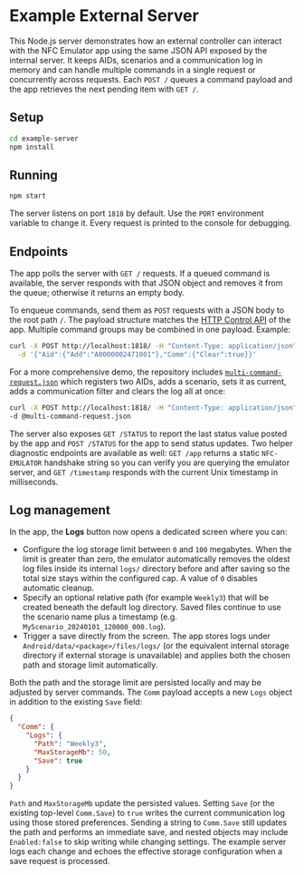 # Example External Server

This Node.js server demonstrates how an external controller can interact with
the NFC Emulator app using the same JSON API exposed by the internal server.
It keeps AIDs, scenarios and a communication log in memory and can handle
multiple commands in a single request or concurrently across requests.
Each `POST /` queues a command payload and the app retrieves the next
pending item with `GET /`.

## Setup

```bash
cd example-server
npm install
```

## Running

```bash
npm start
```

The server listens on port `1818` by default. Use the `PORT` environment
variable to change it. Every request is printed to the console for debugging.

## Endpoints

The app polls the server with `GET /` requests. If a queued command is
available, the server responds with that JSON object and removes it from the
queue; otherwise it returns an empty body.

To enqueue commands, send them as `POST` requests with a JSON body to the root
path `/`. The payload structure matches the
[HTTP Control API](../README.md#http-control-api)
of the app. Multiple command groups may be combined in one payload. Example:

```bash
curl -X POST http://localhost:1818/ -H "Content-Type: application/json" \
  -d '{"Aid":{"Add":"A0000002471001"},"Comm":{"Clear":true}}'
```

For a more comprehensive demo, the repository includes
[`multi-command-request.json`](multi-command-request.json) which registers two
AIDs, adds a scenario, sets it as current, adds a communication filter and clears
the log all at once:

```bash
curl -X POST http://localhost:1818/ -H "Content-Type: application/json" \
-d @multi-command-request.json
```

The server also exposes `GET /STATUS` to report the last status value posted by
the app and `POST /STATUS` for the app to send status updates. Two helper
diagnostic endpoints are available as well: `GET /app` returns a static
`NFC-EMULATOR` handshake string so you can verify you are querying the emulator
server, and `GET /timestamp` responds with the current Unix timestamp in
milliseconds.

## Log management

In the app, the **Logs** button now opens a dedicated screen where you can:

* Configure the log storage limit between `0` and `100` megabytes. When the
  limit is greater than zero, the emulator automatically removes the oldest log
  files inside its internal `logs/` directory before and after saving so the
  total size stays within the configured cap. A value of `0` disables automatic
  cleanup.
* Specify an optional relative path (for example `Weekly3`) that will be created
  beneath the default log directory. Saved files continue to use the scenario
  name plus a timestamp (e.g. `MyScenario_20240101_120000_000.log`).
* Trigger a save directly from the screen. The app stores logs under
  `Android/data/<package>/files/logs/` (or the equivalent internal storage
  directory if external storage is unavailable) and applies both the chosen path
  and storage limit automatically.

Both the path and the storage limit are persisted locally and may be adjusted by
server commands. The `Comm` payload accepts a new `Logs` object in addition to
the existing `Save` field:

```json
{
  "Comm": {
    "Logs": {
      "Path": "Weekly3",
      "MaxStorageMb": 50,
      "Save": true
    }
  }
}
```

`Path` and `MaxStorageMb` update the persisted values. Setting `Save` (or the
existing top-level `Comm.Save`) to `true` writes the current communication log
using those stored preferences. Sending a string to `Comm.Save` still updates the
path and performs an immediate save, and nested objects may include
`Enabled:false` to skip writing while changing settings. The example server logs
each change and echoes the effective storage configuration when a save request
is processed.
